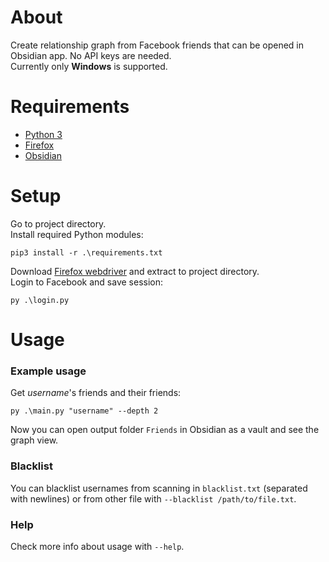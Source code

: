 # About
Create relationship graph from Facebook friends that can be opened in Obsidian app. No API keys are needed.\
Currently only **Windows** is supported.

# Requirements
- [Python 3](https://python.org)
- [Firefox](https://firefox.com)
- [Obsidian](https://obsidian.md)

# Setup
Go to project directory.\
Install required Python modules:
```
pip3 install -r .\requirements.txt
```
Download [Firefox webdriver](https://github.com/mozilla/geckodriver/releases) and extract to project directory.\
Login to Facebook and save session:
```
py .\login.py
```

# Usage

### Example usage
Get *username*'s friends and their friends:
```
py .\main.py "username" --depth 2
```
Now you can open output folder `Friends` in Obsidian as a vault and see the graph view.

### Blacklist
You can blacklist usernames from scanning in `blacklist.txt` (separated with newlines) or from other file with `--blacklist /path/to/file.txt`.

### Help
Check more info about usage with `--help`.

